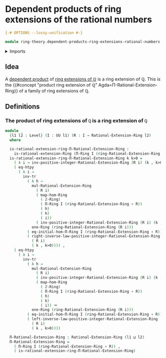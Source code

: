 # Dependent products of ring extensions of the rational numbers

```agda
{-# OPTIONS --lossy-unification #-}

module ring-theory.dependent-products-ring-extensions-rational-numbers where
```

<details><summary>Imports</summary>

```agda
open import elementary-number-theory.integers
open import elementary-number-theory.positive-integers
open import elementary-number-theory.rational-numbers
open import elementary-number-theory.ring-of-integers

open import foundation.dependent-pair-types
open import foundation.function-extensionality
open import foundation.function-types
open import foundation.identity-types
open import foundation.transport-along-identifications
open import foundation.universe-levels

open import group-theory.groups
open import group-theory.homomorphisms-abelian-groups

open import ring-theory.dependent-products-rings
open import ring-theory.homomorphisms-rings
open import ring-theory.ring-extensions-rational-numbers
open import ring-theory.rings
```

</details>

## Idea

A [dependent product](ring-theory.dependent-products-rings.md) of
[ring extensions of ℚ](ring-theory.ring-extensions-rational-numbers.md) is a
ring extension of ℚ. This is the
{{#concept "product ring extension of ℚ" Agda=Π-Rational-Extension-Ring}} of a
family of ring extensions of ℚ.

## Definitions

### The product of ring extensions of `ℚ` is a ring extension of `ℚ`

```agda
module _
  {l1 l2 : Level} (I : UU l1) (R : I → Rational-Extension-Ring l2)
  where

  is-rational-extension-ring-Π-Rational-Extension-Ring :
    is-rational-extension-Ring (Π-Ring I (ring-Rational-Extension-Ring ∘ R))
  is-rational-extension-ring-Π-Rational-Extension-Ring k k>0 =
    ( λ i → inv-positive-integer-Rational-Extension-Ring (R i) (k , k>0)) ,
    ( eq-htpy
      ( λ i →
        inv-tr
          ( λ h →
            mul-Rational-Extension-Ring
              ( R i)
              ( map-hom-Ring
                ( ℤ-Ring)
                ( Π-Ring I (ring-Rational-Extension-Ring ∘ R))
                ( h)
                ( k)
                ( i))
              ( inv-positive-integer-Rational-Extension-Ring (R i) (k , k>0)) ＝
            one-Ring (ring-Rational-Extension-Ring (R i)))
          ( eq-initial-hom-Π-Ring I (ring-Rational-Extension-Ring ∘ R))
          ( right-inverse-law-positive-integer-Rational-Extension-Ring
            ( R i)
            ( k , k>0)))) ,
    ( eq-htpy
      ( λ i →
        inv-tr
          ( λ h →
            mul-Rational-Extension-Ring
              ( R i)
              ( inv-positive-integer-Rational-Extension-Ring (R i) (k , k>0))
              ( map-hom-Ring
                ( ℤ-Ring)
                ( Π-Ring I (ring-Rational-Extension-Ring ∘ R))
                ( h)
                ( k)
                ( i)) ＝
            one-Ring (ring-Rational-Extension-Ring (R i)))
          ( eq-initial-hom-Π-Ring I (ring-Rational-Extension-Ring ∘ R))
          ( left-inverse-law-positive-integer-Rational-Extension-Ring
            ( R i)
            ( k , k>0))))

  Π-Rational-Extension-Ring : Rational-Extension-Ring (l1 ⊔ l2)
  Π-Rational-Extension-Ring =
    ( Π-Ring I (ring-Rational-Extension-Ring ∘ R)) ,
    ( is-rational-extension-ring-Π-Rational-Extension-Ring)
```
